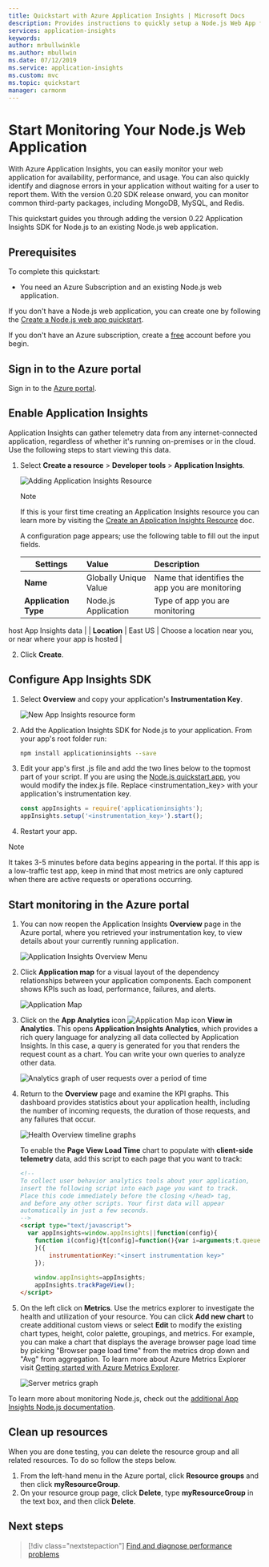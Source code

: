```yaml
---
title: Quickstart with Azure Application Insights | Microsoft Docs
description: Provides instructions to quickly setup a Node.js Web App for monitoring with Application Insights
services: application-insights
keywords:
author: mrbullwinkle
ms.author: mbullwin
ms.date: 07/12/2019
ms.service: application-insights
ms.custom: mvc
ms.topic: quickstart
manager: carmonm
---
```


# Start Monitoring Your Node.js Web Application

With Azure Application Insights, you can easily monitor your web application for availability, performance, and usage. You can also quickly identify and diagnose errors in your application without waiting for a user to report them. With the version 0.20 SDK release onward, you can monitor common third-party packages, including MongoDB, MySQL, and Redis.

This quickstart guides you through adding the version 0.22 Application Insights SDK for Node.js to an existing Node.js web application.

## Prerequisites

To complete this quickstart:

- You need an Azure Subscription and an existing Node.js web application.

If you don't have a Node.js web application, you can create one by following the [Create a Node.js web app quickstart](https://docs.microsoft.com/azure/app-service/app-service-web-get-started-nodejs).

If you don't have an Azure subscription, create a [free](https://azure.microsoft.com/free/) account before you begin.

## Sign in to the Azure portal

Sign in to the [Azure portal](https://portal.azure.com/).

## Enable Application Insights

Application Insights can gather telemetry data from any internet-connected application, regardless of whether it's running on-premises or in the cloud. Use the following steps to start viewing this data.

1. Select **Create a resource** > **Developer tools** > **Application Insights**.

   ![Adding Application Insights Resource](./media/nodejs-quick-start/1createresourseappinsights.png)

   > [!NOTE]
   >If this is your first time creating an Application Insights resource you can learn more by visiting the [Create an Application Insights Resource](https://docs.microsoft.com/azure/azure-monitor/app/create-new-resource) doc.

   A configuration page appears; use the following table to fill out the input fields. 

    | Settings        | Value           | Description  |
   | ------------- |:-------------|:-----|
   | **Name**      | Globally Unique Value | Name that identifies the app you are monitoring |
   | **Application Type** | Node.js Application | Type of app you are monitoring |
host App Insights data |
   | **Location** | East US | Choose a location near you, or near where your app is hosted |

2. Click **Create**.

## Configure App Insights SDK

1. Select **Overview** and copy your application's **Instrumentation Key**.

   ![New App Insights resource form](./media/nodejs-quick-start/3key.png)

2. Add the Application Insights SDK for Node.js to your application. From your app's root folder run:

   ```bash
   npm install applicationinsights --save
   ```

3. Edit your app's first .js file and add the two lines below to the topmost part of your script. If you are using the [Node.js quickstart app](https://docs.microsoft.com/azure/app-service/app-service-web-get-started-nodejs), you would modify the index.js file. Replace &lt;instrumentation_key&gt; with your application's instrumentation key. 

   ```JavaScript
   const appInsights = require('applicationinsights');
   appInsights.setup('<instrumentation_key>').start();
   ```

4. Restart your app.

> [!NOTE]
> It takes 3-5 minutes before data begins appearing in the portal. If this app is a low-traffic test app, keep in mind that most metrics are only captured when there are active requests or operations occurring.

## Start monitoring in the Azure portal

1. You can now reopen the Application Insights **Overview** page in the Azure portal, where you retrieved your instrumentation key, to view details about your currently running application.

   ![Application Insights Overview Menu](./media/nodejs-quick-start/4overview.png)

2. Click **Application map** for a visual layout of the dependency relationships between your application components. Each component shows KPIs such as load, performance, failures, and alerts.

   ![Application Map](./media/nodejs-quick-start/5appmap.png)

3. Click on the **App Analytics** icon ![Application Map icon](./media/nodejs-quick-start/006.png) **View in Analytics**.  This opens **Application Insights Analytics**, which provides a rich query language for analyzing all data collected by Application Insights. In this case, a query is generated for you that renders the request count as a chart. You can write your own queries to analyze other data.

   ![Analytics graph of user requests over a period of time](./media/nodejs-quick-start/6analytics.png)

4. Return to the **Overview** page and examine the KPI graphs.  This dashboard provides statistics about your application health, including the number of incoming requests, the duration of those requests, and any failures that occur.

   ![Health Overview timeline graphs](./media/nodejs-quick-start/7kpidashboards.png)

   To enable the **Page View Load Time** chart to populate with **client-side telemetry** data, add this script to each page that you want to track:

   ```HTML
   <!-- 
   To collect user behavior analytics tools about your application, 
   insert the following script into each page you want to track.
   Place this code immediately before the closing </head> tag,
   and before any other scripts. Your first data will appear 
   automatically in just a few seconds.
   -->
   <script type="text/javascript">
     var appInsights=window.appInsights||function(config){
       function i(config){t[config]=function(){var i=arguments;t.queue.push(function(){t[config].apply(t,i)})}}var t={config:config},u=document,e=window,o="script",s="AuthenticatedUserContext",h="start",c="stop",l="Track",a=l+"Event",v=l+"Page",y=u.createElement(o),r,f;y.src=config.url||"https://az416426.vo.msecnd.net/scripts/a/ai.0.js";u.getElementsByTagName(o)[0].parentNode.appendChild(y);try{t.cookie=u.cookie}catch(p){}for(t.queue=[],t.version="1.0",r=["Event","Exception","Metric","PageView","Trace","Dependency"];r.length;)i("track"+r.pop());return i("set"+s),i("clear"+s),i(h+a),i(c+a),i(h+v),i(c+v),i("flush"),config.disableExceptionTracking||(r="onerror",i("_"+r),f=e[r],e[r]=function(config,i,u,e,o){var s=f&&f(config,i,u,e,o);return s!==!0&&t["_"+r](config,i,u,e,o),s}),t
       }({
           instrumentationKey:"<insert instrumentation key>"
       });
       
       window.appInsights=appInsights;
       appInsights.trackPageView();
   </script>
   ```

5. On the left click on **Metrics**. Use the metrics explorer to investigate the health and utilization of your resource. You can click **Add new chart** to create additional custom views or select **Edit** to modify the existing chart types, height, color palette, groupings, and metrics. For example, you can make a chart that displays the average browser page load time by picking "Browser page load time" from the metrics drop down and "Avg" from aggregation. To learn more about Azure Metrics Explorer visit [Getting started with Azure Metrics Explorer](../../azure-monitor/platform/metrics-getting-started.md).

   ![Server metrics graph](./media/nodejs-quick-start/8metrics.png)

To learn more about monitoring Node.js, check out the [additional App Insights Node.js documentation](../../azure-monitor/app/nodejs.md).

## Clean up resources

When you are done testing, you can delete the resource group and all related resources. To do so follow the steps below.

1. From the left-hand menu in the Azure portal, click **Resource groups** and then click **myResourceGroup**.
2. On your resource group page, click **Delete**, type **myResourceGroup** in the text box, and then click **Delete**.

## Next steps

> [!div class="nextstepaction"]
> [Find and diagnose performance problems](https://docs.microsoft.com/azure/application-insights/app-insights-analytics)
